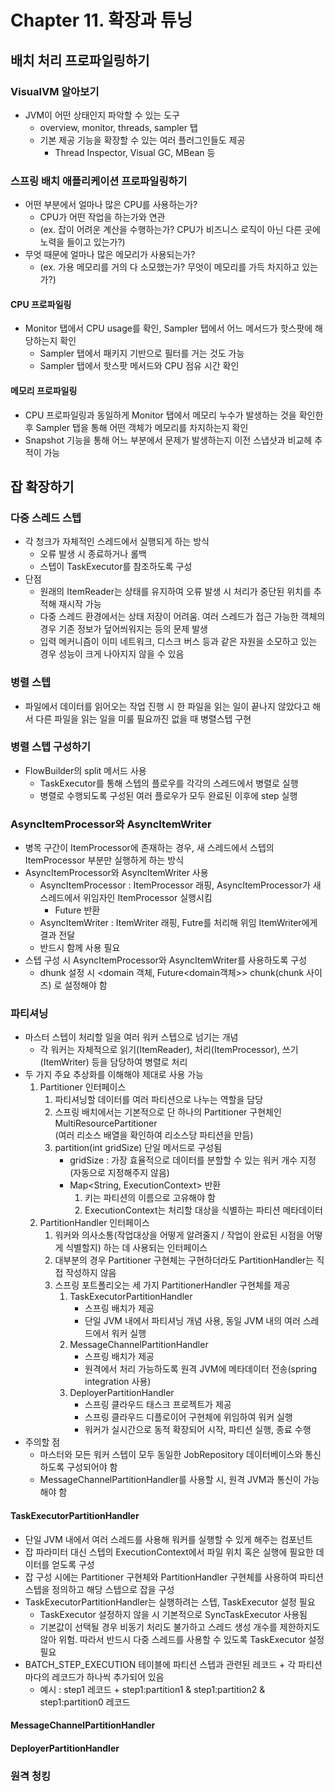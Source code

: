 # Chapter 11. 확장과 튜닝

## 배치 처리 프로파일링하기
### VisualVM 알아보기
- JVM이 어떤 상태인지 파악할 수 있는 도구
  - overview, monitor, threads, sampler 탭
  - 기본 제공 기능을 확장할 수 있는 여러 플러그인들도 제공
    - Thread Inspector, Visual GC, MBean 등

### 스프링 배치 애플리케이션 프로파일링하기
- 어떤 부분에서 얼마나 많은 CPU를 사용하는가?
  - CPU가 어떤 작업을 하는가와 연관
  - (ex. 잡이 어려운 계산을 수행하는가? CPU가 비즈니스 로직이 아닌 다른 곳에 노력을 들이고 있는가?)
- 무엇 때문에 얼마나 많은 메모리가 사용되는가?
  - (ex. 가용 메모리를 거의 다 소모했는가? 무엇이 메모리를 가득 차지하고 있는가?)
#### CPU 프로파일링
- Monitor 탭에서 CPU usage를 확인, Sampler 탭에서 어느 메서드가 핫스팟에 해당하는지 확인
  - Sampler 탭에서 패키지 기반으로 필터를 거는 것도 가능
  - Sampler 탭에서 핫스팟 메서드와 CPU 점유 시간 확인
#### 메모리 프로파일링
- CPU 프로파일링과 동일하게 Monitor 탭에서 메모리 누수가 발생하는 것을 확인한 후 Sampler 탭을 통해 어떤 객체가 메모리를 차지하는지 확인
- Snapshot 기능을 통해 어느 부분에서 문제가 발생하는지 이전 스냅샷과 비교헤 추적이 가능

## 잡 확장하기
### 다중 스레드 스텝
- 각 청크가 자체적인 스레드에서 실행되게 하는 방식
  - 오류 발생 시 종료하거나 롤백
  - 스텝이 TaskExecutor를 참조하도록 구성
- 단점
  - 원래의 ItemReader는 상태를 유지하여 오류 발생 시 처리가 중단된 위치를 추적해 재시작 가능
  - 다중 스레드 환경에서는 상태 저장이 어려움. 여러 스레드가 접근 가능한 객체의 경우 기존 정보가 덮어씌워지는 등의 문제 발생
  - 입력 메커니즘이 이미 네트워크, 디스크 버스 등과 같은 자원을 소모하고 있는 경우 성능이 크게 나아지지 않을 수 있음

### 병렬 스텝
- 파일에서 데이터를 읽어오는 작업 진행 시 한 파일을 읽는 일이 끝나지 않았다고 해서 다른 파일을 읽는 일을 미룰 필요까진 없을 때 병렬스텝 구현

### 병렬 스텝 구성하기
- FlowBuilder의 split 메서드 사용
  - TaskExecutor를 통해 스텝의 플로우를 각각의 스레드에서 병렬로 실행
  - 병렬로 수행되도록 구성된 여러 플로우가 모두 완료된 이후에 step 실행

### AsyncItemProcessor와 AsyncItemWriter
- 병목 구간이 ItemProcessor에 존재하는 경우, 새 스레드에서 스텝의 ItemProcessor 부분만 실행하게 하는 방식
- AsyncItemProcessor와 AsyncItemWriter 사용
  - AsyncItemProcessor : ItemProcessor 래핑, AsyncItemProcessor가 새 스레드에서 위임자인 ItemProcessor 실행시킴
    - Future 반환
  - AsyncItemWriter : ItemWriter 래핑, Futre를 처리해 위임 ItemWriter에게 결과 전달
  - 반드시 함께 사용 필요
- 스텝 구성 시 AsyncItemProcessor와 AsyncItemWriter를 사용하도록 구성
  - dhunk 설정 시 <domain 객체, Future<domain객체>> chunk(chunk 사이즈) 로 설정해야 함

### 파티셔닝
- 마스터 스텝이 처리할 일을 여러 워커 스텝으로 넘기는 개념
  - 각 워커는 자체적으로 읽기(ItemReader), 처리(ItemProcessor), 쓰기(ItemWriter) 등을 담당하여 병렬로 처리
- 두 가지 주요 추상화를 이해해야 제대로 사용 가능
  1. Partitioner 인터페이스
     1. 파티셔닝할 데이터를 여러 파티션으로 나누는 역할을 담당
     2. 스프링 배치에서는 기본적으로 단 하나의 Partitioner 구현체인 MultiResourcePartitioner   
     (여러 리소스 배열을 확인하여 리소스당 파티션을 만듬)
     3. partition(int gridSize) 단일 메서드로 구성됨
        - gridSize : 가장 효율적으로 데이터를 분할할 수 있는 워커 개수 지정(자동으로 지정해주지 않음)
        - Map<String, ExecutionContext> 반환
          1. 키는 파티션의 이름으로 고유해야 함
          2. ExecutionContext는 처리할 대상을 식별하는 파티션 메타데이터
  2. PartitionHandler 인터페이스
     1. 워커와 의사소통(작업대상을 어떻게 알려줄지 / 작업이 완료된 시점을 어떻게 식별할지) 하는 데 사용되는 인터페이스
     2. 대부분의 경우 Partitioner 구현체는 구현하더라도 PartitionHandler는 직접 작성하지 않음
     3. 스프링 포트폴리오는 세 가지 PartitionerHandler 구현체를 제공
        1. TaskExecutorPartitionHandler
           - 스프링 배치가 제공
           - 단일 JVM 내에서 파티셔닝 개념 사용, 동일 JVM 내의 여러 스레드에서 워커 실행
        2. MessageChannelPartitionHandler
           - 스프링 배치가 제공
           - 원격에서 처리 가능하도록 원격 JVM에 메타데이터 전송(spring integration 사용)
        3. DeployerPartitionHandler
           - 스프링 클라우드 태스크 프로젝트가 제공
           - 스프링 클라우드 디플로이어 구현체에 위임하여 워커 실행
           - 워커가 실시간으로 동적 확장되어 시작, 파티션 실행, 종료 수행
- 주의할 점
  - 마스터와 모든 워커 스텝이 모두 동일한 JobRepository 데이터베이스와 통신하도록 구성되어야 함
  - MessageChannelPartitionHandler를 사용할 시, 원격 JVM과 통신이 가능해야 함

#### TaskExecutorPartitionHandler
- 단일 JVM 내에서 여러 스레드를 사용해 워커를 실행할 수 있게 해주는 컴포넌트
- 잡 파라미터 대신 스텝의 ExecutionContext에서 파일 위치 혹은 실행에 필요한 데이터를 얻도록 구성
- 잡 구성 시에는 Partitioner 구현체와 PartitionHandler 구현체를 사용하여 파티션 스텝을 정의하고 해당 스텝으로 잡을 구성
- TaskExecutorPartitionHandler는 실행하려는 스텝, TaskExecutor 설정 필요
  - TaskExecutor 설정하지 않을 시 기본적으로 SyncTaskExecutor 사용됨
  - 기본값이 선택될 경우 비동기 처리도 불가하고 스레드 생성 개수를 제한하지도 않아 위험. 따라서 반드시 다중 스레드를 사용할 수 있도록 TaskExecutor 설정 필요
- BATCH_STEP_EXECUTION 테이블에 파티션 스텝과 관련된 레코드 + 각 파티션마다의 레코드가 하나씩 추가되어 있음
  - 예시 : step1 레코드 + step1:partition1 & step1:partition2 & step1:partition0 레코드

#### MessageChannelPartitionHandler
#### DeployerPartitionHandler
### 원격 청킹